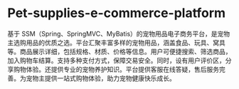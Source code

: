 # Pet-supplies-e-commerce-platform
基于 SSM（Spring、SpringMVC、MyBatis）的宠物用品电子商务平台，是宠物主选购用品的优质之选。平台汇聚丰富多样的宠物用品，涵盖食品、玩具、窝具等。商品展示详细，包括规格、材质、价格等信息。用户可便捷搜索、筛选商品，加入购物车结算。支持多种支付方式，保障交易安全。同时，设有用户评价区，分享购物体验。还提供专业的宠物养护知识。平台提供客服在线答疑，售后服务完善。为宠物主提供一站式购物体验，助力宠物健康快乐成长。 
